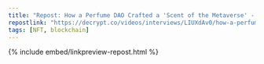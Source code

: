 ```yaml
---
title: "Repost: How a Perfume DAO Crafted a 'Scent of the Metaverse' - Decrypt"
repostlink: "https://decrypt.co/videos/interviews/LIUXdAv0/how-a-perfume-dao-crafted-a-scent-of-the-metaverse"
tags: [NFT, blockchain]
---
```


{% include embed/linkpreview-repost.html %}
